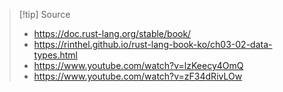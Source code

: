 
> [!tip] Source
> - https://doc.rust-lang.org/stable/book/
> - https://rinthel.github.io/rust-lang-book-ko/ch03-02-data-types.html
> - https://www.youtube.com/watch?v=lzKeecy4OmQ
> - https://www.youtube.com/watch?v=zF34dRivLOw




